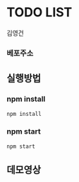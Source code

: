 # TODO LIST

김영건
</br>

### 베포주소

## 실행방법

### npm install

```
npm install
```

### npm start

```
npm start
```

## 데모영상

